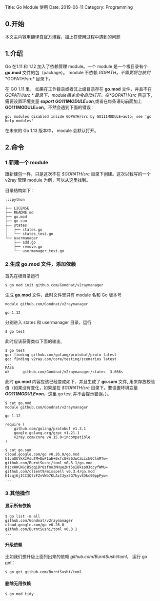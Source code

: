 Title: Go Module 使用
Date: 2019-06-11
Category: Programming

## 0.开始

本文主内容用翻译自[官方博客](https://blog.golang.org/using-go-modules)，加上在使用过程中遇到的问题

## 1.介绍

Go 在1.11 和 1.12 加入了依赖管理 module。一个 module 是一个根目录有个 **go.mod** 文件的包（package）。 module 不依赖 $GOPATH，不需要将包放到 *$GOPATH/src* 目录下。

在 GO 1.11 里， 如果在工作目录或者其上级目录存在 **go.mod** 文件，并且不在 *$GOPATH/src* 目录下， module 相关命令自动打开。在 *$GOPATH/src* 目录下，需要设置环境变量 ***export GO111MODULE=on***,或者在每条语句前面加上 **GO111MODULE=on**，不然会遇到下面的错误：

```
go: modules disabled inside GOPATH/src by GO111MODULE=auto; see 'go help modules'
```

在未来的 Go 1.13 版本中， module 会默认打开。

## 2.命令

### 1.新建一个 module

跟新建包一样，只是这次不在 *$GOPATH/src* 目录下创建。这次以我写的一个 v2ray 管理 module 为例，可以从[这里](https://github.com/Gondnat/v2raymanager)找到。

目录结构如下：


    :::python
    .
    ├── LICENSE
    ├── README.md
    ├── go.mod
    ├── go.sum
    ├── states
    │   ├── states.go
    │   └── states_test.go
    └── usermanager
        ├── add.go
        ├── remove.go
        └── usermanager_test.go


### 2.生成 **go.mod** 文件，添加依赖

首先在根目录运行

```filenames
$ go mod init github.com/Gondnat/v2raymanager
```

生成 **go.mod** 文件，此时文件里只有 module 名和 Go 版本号

```
module github.com/Gondnat/v2raymanager

go 1.12
```

分别进入 states 和 usermanager 目录，运行

```shell
$ go test
```

此时应该获得类似下面的输出,

```shell
$ go test
go: finding github.com/golang/protobuf/proto latest
go: finding v2ray.com/core/testing/scenarios latest
...
PASS
ok  	github.com/Gondnat/v2raymanager/states	3.666s
```

此时 **go.mod** 内容应该已经变成如下，并且生成了 **go.sum** 文件, 用来存放校验值（如果没有变化，如果是在 *$GOPATH/src* 目录下，要设置环境变量 ***GO111MODULE=on***，这里 go test 并不会提示错误。）。

```shell
$ cat go.mod
module github.com/Gondnat/v2raymanager

go 1.12

require (
	github.com/golang/protobuf v1.3.1
	google.golang.org/grpc v1.21.1
	v2ray.com/core v4.15.0+incompatible
)
```

```shell
$ cat go.sum 
cloud.google.com/go v0.26.0/go.mod h1:aQUYkXzVsufM+DwF1aE+0xfcU+56JwCaLick0ClmMTw=
github.com/BurntSushi/toml v0.3.1/go.mod h1:xHWCNGjB5oqiDr8zfno3MHue2Ht5sIBksp03qcyfWMU=
github.com/client9/misspell v0.3.4/go.mod h1:qj6jICC3Q7zFZvVWo7KLAzC3yx5G7kyvSDkc90ppPyw=
...
```

### 3.其他操作

#### 显示所有依赖

```shell
$ go list -m all
github.com/Gondnat/v2raymanager
cloud.google.com/go v0.26.0
github.com/BurntSushi/toml v0.3.1
...
```

#### 升级依赖

比如我们想升级上面列出来的依赖 *github.com/BurntSushi/toml*， 运行 go get：

```shell
$ go get github.com/BurntSushi/toml
```

#### 删除无用依赖

```shell
$ go mod tidy
```
